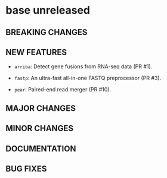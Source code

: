 # base unreleased

## BREAKING CHANGES

## NEW FEATURES

* `arriba`: Detect gene fusions from RNA-seq data (PR #1).

* `fastp`: An ultra-fast all-in-one FASTQ preprocessor (PR #3).

* `pear`: Paired-end read merger (PR #10).

## MAJOR CHANGES

## MINOR CHANGES

## DOCUMENTATION

## BUG FIXES